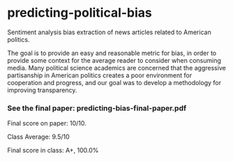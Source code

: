 # predicting-political-bias

Sentiment analysis bias extraction of news articles related to American politics. 

The goal is to provide an easy and reasonable metric for bias, in order to provide some context for the average reader to consider when consuming media. Many political science academics are concerned that the aggressive partisanship in American politics creates a poor environment for cooperation and progress, and our goal was to develop a methodology for improving transparency.

### See the final paper: predicting-bias-final-paper.pdf

Final score on paper: 10/10. 

Class Average: 9.5/10

Final score in class: A+, 100.0%
